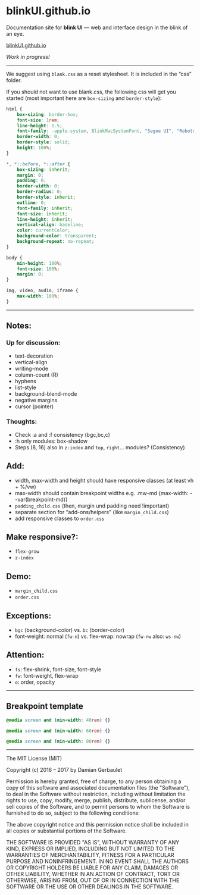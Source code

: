 # blinkUI.github.io

Documentation site for **blink UI** — web and interface design in the blink of an eye.

[blinkUI.github.io](https://blinkui.github.io)

*Work in progress!*

---

We suggest using `blank.css` as a reset stylesheet. It is included in the “css” folder.

If you should not want to use blank.css, the following css will get you started (most important here are `box-sizing` and `border-style`):

```css
html {
    box-sizing: border-box;
    font-size: 1rem;
    line-height: 1.5;
    font-family: -apple-system, BlinkMacSystemFont, "Segoe UI", "Roboto", "Helvetica Neue", sans-serif;
    border-width: 0;
    border-style: solid;
    height: 100%;
}

*, *::before, *::after {
    box-sizing: inherit;
    margin: 0;
    padding: 0;
    border-width: 0;
    border-radius: 0;
    border-style: inherit;
    outline: 0;
    font-family: inherit;
    font-size: inherit;
    line-height: inherit;
    vertical-align: baseline;
    color: currentColor;
    background-color: transparent;
    background-repeat: no-repeat;
}

body {
    min-height: 100%;
    font-size: 100%;
    margin: 0;
}

img, video, audio, iframe {
    max-width: 100%;
}
```

---

## Notes:

### Up for discussion:

- text-decoration
- vertical-align
- writing-mode
- column-count (R)
- hyphens
- list-style
- background-blend-mode
- negative margins
- cursor (pointer)

### Thoughts:

- Check :a and :f consistency (bgc,bc,c)
- :h only modules: box-shadow
- Steps (8, 16) also in `z-index` and `top`, `right`… modules? (Consistency)

## Add:

- width, max-width and height should have responsive classes (at least vh + %/vw)
- max-width should contain breakpoint widths e.g. .mw-md {max-width: --var(breakpoint-md)}
- `padding_child.css` (then, margin und padding need !important)
- separate section for “add-ons/helpers” (like `margin_child.css`)
- add responsive classes to `order.css`

## Make responsive?:

- `flex-grow`
- `z-index`

## Demo:

- `margin_child.css`
- `order.css`

## Exceptions:

- `bgc` (background-color) vs. `bc` (border-color)
- font-weight: normal (`fw-n`) vs. flex-wrap: nowrap (`fw-nw` also: `ws-nw`)

## Attention:

- `fs`: flex-shrink, font-size, font-style
- `fw`: font-weight, flex-wrap
- `o`: order, opacity

---

## Breakpoint template

```css
@media screen and (min-width: 40rem) {}

@media screen and (min-width: 60rem) {}

@media screen and (min-width: 80rem) {}
```

---

The MIT License (MIT)

Copyright (c) 2016 – 2017 by Damian Gerbaulet

Permission is hereby granted, free of charge, to any person obtaining a copy of this software and associated documentation files (the "Software"), to deal in the Software without restriction, including without limitation the rights to use, copy, modify, merge, publish, distribute, sublicense, and/or sell copies of the Software, and to permit persons to whom the Software is furnished to do so, subject to the following conditions:

The above copyright notice and this permission notice shall be included in all copies or substantial portions of the Software.

THE SOFTWARE IS PROVIDED "AS IS", WITHOUT WARRANTY OF ANY KIND, EXPRESS OR IMPLIED, INCLUDING BUT NOT LIMITED TO THE WARRANTIES OF MERCHANTABILITY, FITNESS FOR A PARTICULAR PURPOSE AND NONINFRINGEMENT. IN NO EVENT SHALL THE AUTHORS OR COPYRIGHT HOLDERS BE LIABLE FOR ANY CLAIM, DAMAGES OR OTHER LIABILITY, WHETHER IN AN ACTION OF CONTRACT, TORT OR OTHERWISE, ARISING FROM, OUT OF OR IN CONNECTION WITH THE SOFTWARE OR THE USE OR OTHER DEALINGS IN THE SOFTWARE.
